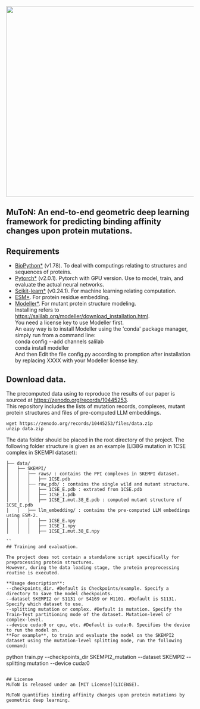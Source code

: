 <img src="https://github.com/zpliulab/MuToN/blob/main/logo.png" width=512/>

## MuToN: An end-to-end geometric deep learning framework for predicting binding affinity changes upon protein mutations.
## Requirements
* [BioPython*](https://github.com/biopython/biopython) (v1.78). To deal with computings relating to structures and sequences of proteins.
* [Pytorch*](https://pytorch.org/) (v2.0.1). Pytorch with GPU version. Use to model, train, and evaluate the actual neural networks.
* [Scikit-learn*](https://scikit-learn.org/) (v0.24.1). For machine learning relating computation.
* [ESM*](https://github.com/facebookresearch/esm). For protein residue embedding.
* [Modeller*](https://salilab.org/modeller/). For mutant protein structure modeling.  
Installing refers to https://salilab.org/modeller/download_installation.html.  
You need a license key to use Modeller first.  
An easy way is to install Modeller using the 'conda' package manager, simply run from a command line:  
conda config --add channels salilab  
conda install modeller  
And then Edit the file config.py according to promption after installation by replacing XXXX with your Modeller license key.

## Download data.
The precomputed data using to reproduce the results of our paper is sourced at https://zenodo.org/records/10445253.  
This repository includes the lists of mutation records, complexes, mutant protein structures and files of pre-computed LLM embeddings.
```
wget https://zenodo.org/records/10445253/files/data.zip 
unzip data.zip
```
The data folder should be placed in the root directory of the project. 
The following folder structure is given as an example (LI38G mutation in 1CSE complex in SKEMPI dataset):
```
├── data/
│   ├── SKEMPI/
│   │   ├── raws/ : contains the PPI complexes in SKEMPI dataset.
│   │   │   ├── 1CSE.pdb
│   │   ├── raw_pdb/ : contains the single wild and mutant structure.
│   │   │   ├── 1CSE_E.pdb : extrated from 1CSE.pdb
│   │   │   ├── 1CSE_I.pdb
│   │   │   ├── 1CSE_I.mut.38_E.pdb : computed mutant structure of 1CSE_E.pdb
│   │   ├── llm_embedding/ : contains the pre-computed LLM embeddings using ESM-2.
│   │   │   ├── 1CSE_E.npy
│   │   │   ├── 1CSE_I.npy
│   │   │   ├── 1CSE_I.mut.38_E.npy

``
## Training and evaluation.

The project does not contain a standalone script specifically for preprocessing protein structures. 
However, during the data loading stage, the protein preprocessing routine is executed. 

**Usage description**:  
--checkpoints_dir. #Default is Checkpoints/example. Specify a directory to save the model checkpoints.  
--dataset SKEMPI2 or S1131 or S4169 or M1101. #Default is S1131. Specify which dataset to use.  
--splitting mutation or complex. #Default is mutation. Specify the Train-Test partitioning mode of the dataset. Mutation-level or complex-level.  
--device cuda:0 or cpu, etc. #Default is cuda:0. Specifies the device to run the model on.  
**For example**, to train and evaluate the model on the SKEMPI2 dataset using the mutation-level splitting mode, run the following command:  
```
python train.py --checkpoints_dir SKEMPI2_mutation --dataset SKEMPI2 --splitting mutation --device cuda:0
```

## License
MuToN is released under an [MIT License](LICENSE).

MuToN quantifies binding affinity changes upon protein mutations by geometric deep learning.